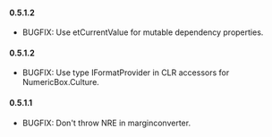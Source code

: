 #### 0.5.1.2
* BUGFIX: Use etCurrentValue for mutable dependency properties.

#### 0.5.1.2
* BUGFIX: Use type IFormatProvider in CLR accessors for NumericBox.Culture.

#### 0.5.1.1
* BUGFIX: Don't throw NRE in marginconverter.